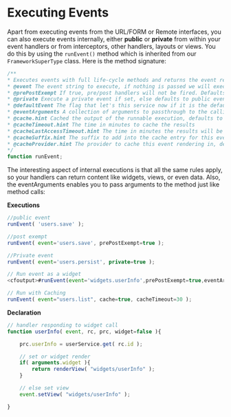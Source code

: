 # Executing Events

Apart from executing events from the URL/FORM or Remote interfaces, you can also execute events internally, either **public** or **private** from within your event handlers or from interceptors, other handlers, layouts or views. You do this by using the `runEvent()` method which is inherited from our `FrameworkSuperType` class. Here is the method signature:

```javascript
/**
* Executes events with full life-cycle methods and returns the event results if any were returned.
* @event The event string to execute, if nothing is passed we will execute the application's default event.
* @prePostExempt If true, pre/post handlers will not be fired. Defaults to false
* @private Execute a private event if set, else defaults to public events
* @defaultEvent The flag that let's this service now if it is the default event running or not. USED BY THE FRAMEWORK ONLY
* @eventArguments A collection of arguments to passthrough to the calling event handler method
* @cache.hint Cached the output of the runnable execution, defaults to false. A unique key will be created according to event string + arguments.
* @cacheTimeout.hint The time in minutes to cache the results
* @cacheLastAccessTimeout.hint The time in minutes the results will be removed from cache if idle or requested
* @cacheSuffix.hint The suffix to add into the cache entry for this event rendering
* @cacheProvider.hint The provider to cache this event rendering in, defaults to 'template'
*/
function runEvent;
```

The interesting aspect of internal executions is that all the same rules apply, so your handlers can return content like widgets, views, or even data. Also, the eventArguments enables you to pass arguments to the method just like method calls:

**Executions**

```javascript
//public event
runEvent( 'users.save' );

//post exempt
runEvent( event='users.save', prePostExempt=true );

//Private event
runEvent( event='users.persist', private=true );

// Run event as a widget
<cfoutput>#runEvent(event='widgets.userInfo',prePostExempt=true,eventArguments={widget=true});

// Run with Caching
runEvent( event="users.list", cache=true, cacheTimeout=30 );
```

**Declaration**

```javascript
// handler responding to widget call
function userInfo( event, rc, prc, widget=false ){

    prc.userInfo = userService.get( rc.id );

    // set or widget render
    if( arguments.widget ){
        return renderView( "widgets/userInfo" );
    }

    // else set view
    event.setView( "widgets/userInfo" );

}
```

